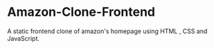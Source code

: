 # Amazon-Clone-Frontend
A static frontend clone of amazon's homepage using HTML , CSS and JavaScript.
